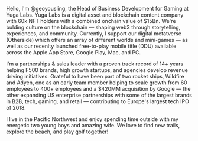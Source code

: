 Hello, I'm @geoyousling, the Head of Business Development for Gaming at Yuga Labs. Yuga Labs is a digital asset and blockchain content company with 60k NFT holders with a combined onchain value of $15Bn.
We're bulding culture on the blockchain — shaping web3 through storytelling, experiences, and community. Currently, I support our digital metatverse (Otherside) which offers an array of different worlds and mini-games — as well as our recenlty launched free-to-play mobile title (DDU) available across the Apple App Store, Google Play, Mac, and PC. 

I'm a partnerships & sales leader with a proven track record of 14+ years helping F500 brands, high growth startups, and agencies develop revenue driving initiatives. 
Grateful to have been part of two rocket ships, Wildfire and Adyen, one as an early team member helping to scale growth from 60 employees to 400+ employees and a $420MM acquisition by Google — the other expanding US enterprise partnerships with some of the largest brands in B2B, tech, gaming, and retail — contributing to Europe's largest tech IPO of 2018.

I live in the Pacific Northwest and enjoy spending time outside with my energetic two young boys and amazing wife. We love to find new trails, explore the beach, and play golf together! 

<!---
geoyousling/geoyousling is a ✨ special ✨ repository because its `README.md` (this file) appears on your GitHub profile.
You can click the Preview link to take a look at your changes.
--->
